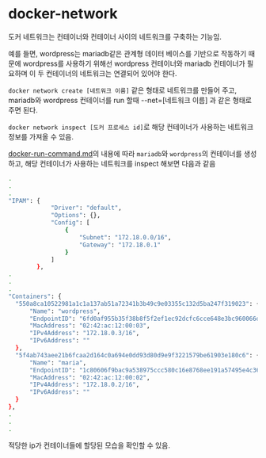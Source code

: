 # docker-network

도커 네트워크는 컨테이너와 컨테이너 사이의 네트워크를 구축하는 기능임.

예를 들면, wordpress는 mariadb같은 관계형 데이터 베이스를 기반으로 작동하기 때문에 wordpress를 사용하기 위해선 wordpress 컨테이너와 mariadb 컨테이너가 필요하며 이 두 컨테이너의 네트워크는 연결되어 있어야 한다.

`docker network create [네트워크 이름]` 같은 형태로 네트워크를 만들어 주고, mariadb와 wordpress 컨테이너를 run 할때 --net=[네트워크 이름] 과 같은 형태로 주면 된다.

`docker network inspect [도커 프로세스 id]`로 해당 컨테이너가 사용하는 네트워크 정보를 가져올 수 있음.

[docker-run-command.md](/docker/docker-run-command.md)의 내용에 따라 `mariadb`와 `wordpress`의 컨테이너를 생성하고, 해당 컨테이너가 사용하는 네트워크를 inspect 해보면 다음과 같음

```bash
.
.
.
"IPAM": {
            "Driver": "default",
            "Options": {},
            "Config": [
                {
                    "Subnet": "172.18.0.0/16",
                    "Gateway": "172.18.0.1"
                }
            ]
        },
.
.
.
"Containers": {
  "550a8ca10522981a1c1a137ab51a72341b3b49c9e03355c132d5ba247f319023": {
      "Name": "wordpress",
      "EndpointID": "6fd0af955b35f38b8f5f2ef1ec92dcfc6cce648e3bc960066d8339521e5729d8",
      "MacAddress": "02:42:ac:12:00:03",
      "IPv4Address": "172.18.0.3/16",
      "IPv6Address": ""
  },
  "5f4ab743aee21b6fcaa2d164c0a694e0dd93d80d9e9f3221579be61903e180c6": {
      "Name": "maria",
      "EndpointID": "1c80606f9bac9a538975ccc580c16e8768ee191a57495e4c36220d44490adf41",
      "MacAddress": "02:42:ac:12:00:02",
      "IPv4Address": "172.18.0.2/16",
      "IPv6Address": ""
  }
},
.
.
.
```

적당한 ip가 컨테이너들에 할당된 모습을 확인할 수 있음.